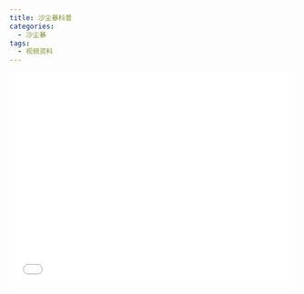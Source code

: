 ```yaml
---
title: 沙尘暴科普
categories:
  - 沙尘暴
tags:
  - 视频资料
---
```

<div style="position:relative; padding-bottom:75%; width:100%; height:0">
    <iframe src="/player.bilibili.com/player.html?aid=21330246&bvid=BV1RW411M7be&cid=41970441&page=1" scrolling="no" border="0" frameborder="no" framespacing="0" allowfullscreen="true" style="position:absolute; height: 100%; width: 100%;"></iframe>
</div>